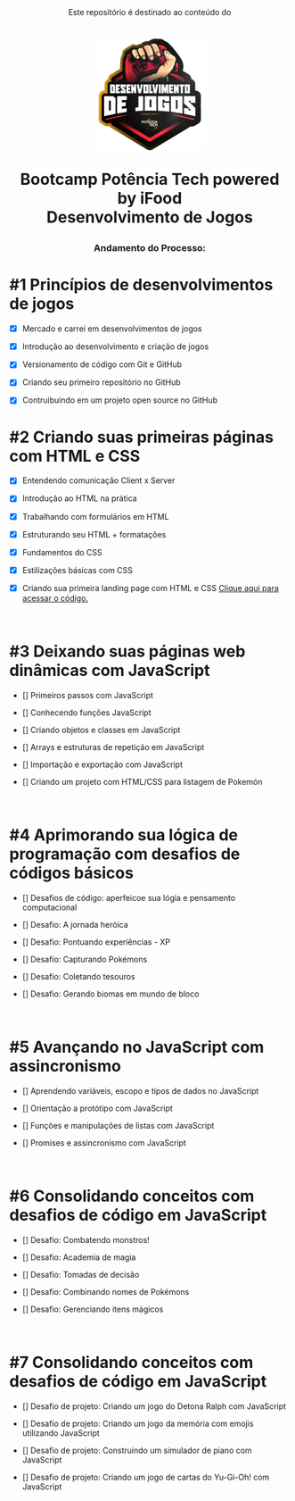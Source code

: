 <div align="center">
Este repositório é destinado ao conteúdo do 



<h1><img height="200vh" src="imagens/logo.png">

Bootcamp Potência Tech powered by iFood <br/> Desenvolvimento de Jogos</h1>

<h3> Andamento do Processo:</h3>


</div>

# #1 Princípios de desenvolvimentos de jogos

  - [x] Mercado e carrei em desenvolvimentos de jogos

  - [x] Introdução ao desenvolvimento e criação de jogos

  - [x] Versionamento de código com Git e GitHub

  - [x] Criando seu primeiro repositório no GitHub

  - [x] Contruibuindo em um projeto open source no GitHub


# #2 Criando suas primeiras páginas com HTML e CSS

  - [x] Entendendo comunicação Client x Server

  - [x] Introdução ao HTML na prática

  - [x] Trabalhando com formulários em HTML

  - [x] Estruturando seu HTML + formatações

  - [x] Fundamentos do CSS

  - [x] Estilizações básicas com CSS
  
  - [x] Criando sua primeira landing page com HTML e CSS [Clique aqui para acessar o código.](https://github.com/amandaiscoding/bootcamp-potencia-tech-powered-by-ifood/tree/main/landing-page)

  <br/>

# #3 Deixando suas páginas web dinâmicas com JavaScript

  - [] Primeiros passos com JavaScript

  - [] Conhecendo funções JavaScript

  - [] Criando objetos e classes em JavaScript

  - [] Arrays e estruturas de repetição em JavaScript

  - [] Importação e exportação com JavaScript

  - [] Criando um projeto com HTML/CSS para listagem de Pokemón

  <br/>

# #4 Aprimorando sua lógica de programação com desafios de códigos básicos

  - [] Desafios de código: aperfeicoe sua lógia e pensamento computacional

  - [] Desafio: A jornada heróica

  - [] Desafio: Pontuando experiências - XP

  - [] Desafio: Capturando Pokémons
  
  - [] Desafio: Coletando tesouros

  - [] Desafio: Gerando biomas em mundo de bloco

 <br/>

# #5 Avançando no JavaScript com assincronismo

  - [] Aprendendo variáveis, escopo e tipos de dados no JavaScript

  - [] Orientação a protótipo com JavaScript

  - [] Funções e manipulações de listas com JavaScript

  - [] Promises e assincronismo com JavaScript
  
 <br/>

# #6 Consolidando conceitos com desafios de código em JavaScript

  - [] Desafio: Combatendo monstros!

  - [] Desafio: Academia de magia

  - [] Desafio: Tomadas de decisão

  - [] Desafio: Combinando nomes de Pokémons

  - [] Desafio: Gerenciando itens mágicos

 <br/>

# #7 Consolidando conceitos com desafios de código em JavaScript

  - [] Desafio de projeto: Criando um jogo do Detona Ralph com JavaScript

  - [] Desafio de projeto: Criando um jogo da memória com emojis utilizando JavaScript

  - [] Desafio de projeto: Construindo um simulador de piano com JavaScript

  - [] Desafio de projeto: Criando um jogo de cartas do Yu-Gi-Oh! com JavaScript


 <br/>
